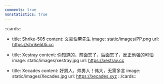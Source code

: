 ```yaml
---
comments: true
nonstatistics: true
---
```

::cards::

- title: Shrike-505
  content: 文豪伯劳先生
  image: static/images/PP.png
  url: https://shrike505.cc

  
- title: Xestray
  content: 你知道的，前面忘了，后面忘了，反正他强的可怕
  image: static/images/xestray.jpg
  url: https://xestray.cc

- title: Xecades
  content: 好男人，帅男人！伟大，无需多言
  image: static/images/Xecades.jpg
  url: https://xecades.xyz
::/cards::  